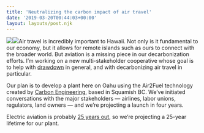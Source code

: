 ```yaml
---
title: 'Neutralizing the carbon impact of air travel'
date: '2019-03-20T00:44:03+00:00'
layout: layouts/post.njk
---
```


![](http://ikaikahussey.files.wordpress.com/2019/03/ae625-image-asset.jpeg)![](http://ikaikahussey.files.wordpress.com/2019/03/ae625-image-asset.jpeg)</div></figure></div>Air travel is incredibly important to Hawaii. Not only is it fundamental to our economy, but it allows for remote islands such as ours to connect with the broader world. But aviation is a missing piece in our decarbonization efforts. I’m working on a new multi-stakeholder cooperative whose goal is to help with [drawdown](https://www.drawdown.org/) in general, and with decarbonizing air travel in particular.

Our plan is to develop a plant here on Oahu using the Air2Fuel technology created by [Carbon Engineering](https://carbonengineering.com/), based in Squamish BC. We’ve initiated conversations with the major stakeholders — airlines, labor unions, regulators, land owners — and we’re projecting a launch in four years.

Electric aviation is probably [25 years out](https://www.nbcnews.com/mach/science/electric-planes-promise-big-benefits-air-passengers-planet-ncna862001), so we’re projecting a 25-year lifetime for our plant.